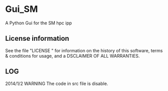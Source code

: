 Gui_SM
======
A Python Gui for the SM hpc ipp 


License information
-------------------

See the file "LICENSE " for information on the history of 
this software, terms & conditions for usage, and a DSCLAIMER
OF ALL WARRANTIES.

LOG
-------------------
2014/1/2 WARNING The code in src file is disable.